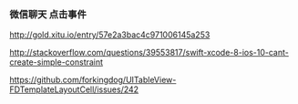 ### 微信聊天 点击事件

http://gold.xitu.io/entry/57e2a3bac4c971006145a253



http://stackoverflow.com/questions/39553817/swift-xcode-8-ios-10-cant-create-simple-constraint


https://github.com/forkingdog/UITableView-FDTemplateLayoutCell/issues/242

